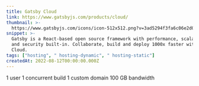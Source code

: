 ```yaml
---
title: Gatsby Cloud
link: https://www.gatsbyjs.com/products/cloud/
thumbnail: >-
  https://www.gatsbyjs.com/icons/icon-512x512.png?v=3ad5294f3fa6c06e2d07ab07c76df2cf
snippet: >-
  Gatsby is a React-based open source framework with performance, scalability
  and security built-in. Collaborate, build and deploy 1000x faster with Gatsby
  Cloud.
tags: ["hosting", " hosting-dynamic", " hosting-static"]
createdAt: 2022-08-12T00:00:00.000Z
---
```

1 user
1 concurrent build
1 custom domain
100 GB bandwidth